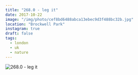```yaml
---
title: "268.0 - leg it"
date: 2017-10-22
image: "/img/photo/cef8bd6488abca13ebec9d3f488bc32b.jpg"
location: "Brockwell Park"
instagram: true
draft: false
tags:
  - london
  - uk
  - nature
---
```


![268.0 - leg it](/img/photo/cef8bd6488abca13ebec9d3f488bc32b.jpg)
